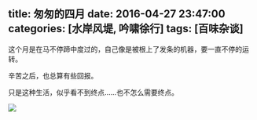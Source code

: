 title: 匆匆的四月
date: 2016-04-27 23:47:00
categories: [水岸风堤, 吟啸徐行]
tags: [百味杂谈]
---
这个月是在马不停蹄中度过的，自己像是被根上了发条的机器，要一直不停的运转。

辛苦之后，也总算有些回报。

只是这种生活，似乎看不到终点……也不怎么需要终点。

![](/img/game/call_on_duty2.jpg)
